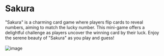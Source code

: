 # Sakura
"Sakura" is a charming card game where players flip cards to reveal numbers, aiming to match the lucky number. This mini-game offers a delightful challenge as players uncover the winning card by their luck. Enjoy the serene beauty of "Sakura" as you play and guess!
<br>
<br>
![image](https://github.com/CrystalL9619/Sakura/assets/145159731/05673203-5bad-45db-b73a-0879a31876bb)
